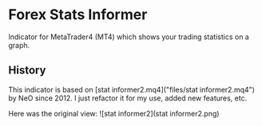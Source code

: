 # Forex Stats Informer
Indicator for MetaTrader4 (MT4) which shows your trading statistics on a graph.

## History
This indicator is based on [stat informer2.mq4]("files/stat informer2.mq4") by NeO since 2012. I just refactor it for my use, added new features, etc.

Here was the original view: ![stat informer2](stat informer2.png)

